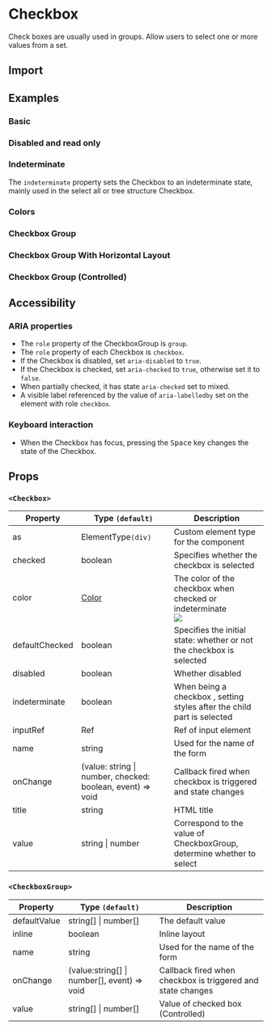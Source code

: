 # Checkbox

Check boxes are usually used in groups. Allow users to select one or more values ​​from a set.

## Import

<!--{include:<import-guide>}-->

## Examples

### Basic

<!--{include:`basic.md`}-->

### Disabled and read only

<!--{include:`disabled.md`}-->

### Indeterminate

The `indeterminate` property sets the Checkbox to an indeterminate state, mainly used in the select all or tree structure Checkbox.

<!--{include:`indeterminate.md`}-->

### Colors

<!--{include:`colors.md`}-->

### Checkbox Group

<!--{include:`checkbox-group.md`}-->

### Checkbox Group With Horizontal Layout

<!--{include:`checkbox-groupinline.md`}-->

### Checkbox Group (Controlled)

<!--{include:`checkbox-group-controlled.md`}-->

## Accessibility

### ARIA properties

- The `role` property of the CheckboxGroup is `group`.
- The `role` property of each Checkbox is `checkbox`.
- If the Checkbox is disabled, set `aria-disabled` to `true`.
- If the Checkbox is checked, set `aria-checked` to `true`, otherwise set it to `false`.
- When partially checked, it has state `aria-checked` set to mixed.
- A visible label referenced by the value of `aria-labelledby` set on the element with role `checkbox`.

### Keyboard interaction

- When the Checkbox has focus, pressing the <kbd>Space</kbd> key changes the state of the Checkbox.

## Props

### `<Checkbox>`

| Property       | Type `(default)`                                           | Description                                                              |
| -------------- | ---------------------------------------------------------- | ------------------------------------------------------------------------ |
| as             | ElementType`(div)`                                         | Custom element type for the component                                    |
| checked        | boolean                                                    | Specifies whether the checkbox is selected                               |
| color          | [Color](#code-ts-color-code)                               | The color of the checkbox when checked or indeterminate <br/>![][5.56.0] |
| defaultChecked | boolean                                                    | Specifies the initial state: whether or not the checkbox is selected     |
| disabled       | boolean                                                    | Whether disabled                                                         |
| indeterminate  | boolean                                                    | When being a checkbox , setting styles after the child part is selected  |
| inputRef       | Ref                                                        | Ref of input element                                                     |
| name           | string                                                     | Used for the name of the form                                            |
| onChange       | (value: string \| number, checked: boolean, event) => void | Callback fired when checkbox is triggered and state changes              |
| title          | string                                                     | HTML title                                                               |
| value          | string \| number                                           | Correspond to the value of CheckboxGroup, determine whether to select    |

### `<CheckboxGroup>`

| Property     | Type `(default)`                            | Description                                                 |
| ------------ | ------------------------------------------- | ----------------------------------------------------------- |
| defaultValue | string[] \| number[]                        | The default value                                           |
| inline       | boolean                                     | Inline layout                                               |
| name         | string                                      | Used for the name of the form                               |
| onChange     | (value:string[] \| number[], event) => void | Callback fired when checkbox is triggered and state changes |
| value        | string[] \| number[]                        | Value of checked box (Controlled)                           |

<!--{include:(_common/types/color.md)}-->

[5.56.0]: https://img.shields.io/badge/>=-v5.56.0-blue
